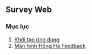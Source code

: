 ## Survey Web
### Mục lục
1. [Khởi tạo ứng dụng](lesson/init.md)
2. [Màn hình Hồng Hà Feedback](lesson/honghafeedback.md)
